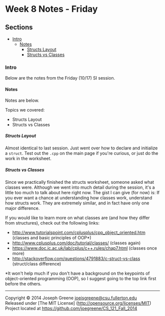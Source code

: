 # Week 8 Notes - Friday

## Sections
- [Intro](#intro)
  - [Notes](#notes)
    - [Structs Layout](#structs-layout)
    - [Structs vs Classes](#structs-vs-classes)
  
### Intro
Below are the notes from the Friday (10/17) SI session.

#### Notes
Notes are below.

Topics we covered:
- Structs Layout
- Structs vs Classes

##### Structs Layout
Almost identical to last session. Just went over how to declare and initialize a `struct`. Test out 
the `.cpp` on the main page if you're curious, or just do the work in the worksheet.

##### Structs vs Classes
Since we practically finished the structs worksheet, someone asked what classes were. Although we went into much 
detail during the session, it's a little too much to talk about here right now. The gist I can give (for now) is: 
If you ever want a chance at understanding how classes work, understand how structs work. They are extremely similar, 
and in fact have only one major difference.

If you would like to learn more on what classes are (and how they differ from structures), check out the following links:
- http://www.tutorialspoint.com/cplusplus/cpp_object_oriented.htm (classes and basic principles of OOP*)
- http://www.cplusplus.com/doc/tutorial/classes/ (classes again)
- https://www.doc.ic.ac.uk/lab/cplus/c++.rules/chap7.html (classes once more)
- http://stackoverflow.com/questions/4791883/c-struct-vs-class (struct/class difference)

*It won't help much if you don't have a background on the keypoints of object-oriented programming (OOP), so I suggest 
going to the top link first before the others.

-------------------------------------------------------------------------------

Copyright &copy; 2014 Joseph Greene <joeisgreene@csu.fullerton.edu>  
Released under [The MIT License] (http://opensource.org/licenses/MIT)  
Project located at <https://github.com/joegreene/CS_121_Fall_2014>